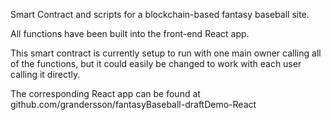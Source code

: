 Smart Contract and scripts for a blockchain-based fantasy baseball site.

All functions have been built into the front-end React app.

This smart contract is currently setup to run with one main owner calling all of the functions, but it could easily be changed to work with each user calling it directly.

The corresponding React app can be found at github.com/grandersson/fantasyBaseball-draftDemo-React
